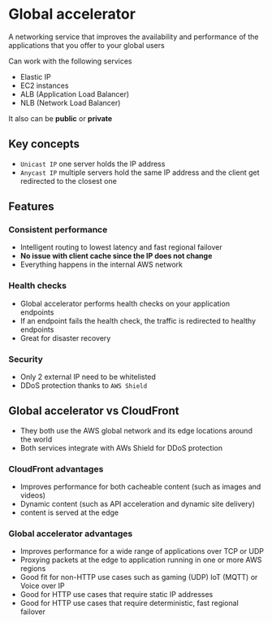 # Global accelerator

A networking service that improves the availability and performance of the applications that you offer to your global users

Can work with the following services

- Elastic IP
- EC2 instances
- ALB (Application Load Balancer)
- NLB (Network Load Balancer)

It also can be **public** or **private**

## Key concepts

- `Unicast IP`  one server holds the IP address
- `Anycast IP` multiple servers hold the same IP address and the client get redirected to the closest one

## Features

### Consistent performance

- Intelligent routing to lowest latency and fast regional failover
- **No issue with client cache since the IP does not change**
- Everything happens in the internal AWS network

### Health checks

- Global accelerator performs health checks on your application endpoints
- If an endpoint fails the health check, the traffic is redirected to healthy endpoints
- Great for disaster recovery

### Security

- Only 2 external IP need to be whitelisted
- DDoS protection thanks to `AWS Shield`

## Global accelerator vs CloudFront

- They both use the AWS global network and its edge locations around the world
- Both services integrate with AWs Shield for DDoS protection

### CloudFront advantages

- Improves performance for both cacheable content (such as images and videos)
- Dynamic content (such as API acceleration and dynamic site delivery)
- content is served at the edge

### Global accelerator advantages

- Improves performance for a wide range of applications over TCP or UDP
- Proxying packets at the edge to application running in one or more AWS regions
- Good fit for non-HTTP use cases such as gaming (UDP) IoT (MQTT) or Voice over IP
- Good for HTTP use cases that require static IP addresses
- Good for HTTP use cases that require deterministic, fast regional failover
